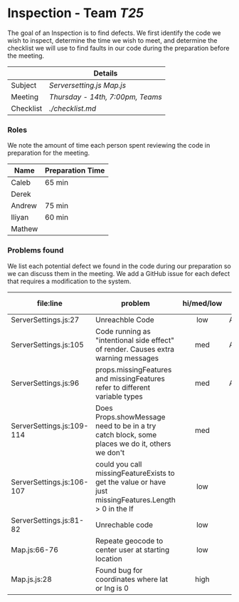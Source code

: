 # Inspection - Team *T25* 

The goal of an Inspection is to find defects.
We first identify the code we wish to inspect, determine the time we wish to meet, and determine the checklist we will use to find faults in our code during the preparation before the meeting.

|  | Details |
| ----- | ----- |
| Subject | *Serversetting.js Map.js* |
| Meeting | *Thursday - 14th, 7:00pm, Teams* |
| Checklist | *./checklist.md* |

### Roles

We note the amount of time each person spent reviewing the code in preparation for the meeting.

| Name | Preparation Time |
| ---- | ---- |
| Caleb  |  65 min   |
| Derek  |     |
| Andrew |  75 min |
| Iliyan |   60 min  |
| Mathew |     |


### Problems found

We list each potential defect we found in the code during our preparation so we can discuss them in the meeting.
We add a GitHub issue for each defect that requires a modification to the system.

| file:line | problem | hi/med/low | who found | github#  |
| --- | --- | :---: | :---: | --- |
| ServerSettings.js:27 | Unreachble Code | low | Andrew | #210 |
| ServerSettings.js:105 | Code running as "intentional side effect" of render. Causes extra warning messages | med | Andrew | #211 |
| ServerSettings.js:96 | props.missingFeatures and missingFeatures refer to different variable types| med | Andrew | #211 |
| ServerSettings.js:109-114 | Does Props.showMessage need to be in a try catch block, some places we do it, others we don't| med | Caleb | #213 |
| ServerSettings.js:106-107 | could you call missingFeatureExists to get the value or have just missingFeatures.Length > 0 in the If| low | Caleb | #211 |
| ServerSettings.js:81-82 | Unrechable code| low | Iliyan | #210 |
| Map.js:66-76 | Repeate geocode to center user at starting location| low | Iliyan | #214 |
| Map.js.js:28 | Found bug for coordinates where lat or lng is 0 | high | Iliyan | #212 |
